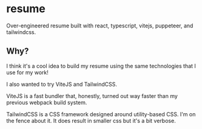 # resume

Over-engineered resume built with react, typescript, vitejs, puppeteer, and tailwindcss.

## Why?

I think it's a cool idea to build my resume using the same technologies that I use for my work!

I also wanted to try ViteJS and TailwindCSS.


ViteJS is a fast bundler that, honestly, turned out way faster than my previous webpack build system.

TailwindCSS is a CSS framework designed around utility-based CSS. I'm on the fence about it. It does result in smaller css but it's a bit verbose.
